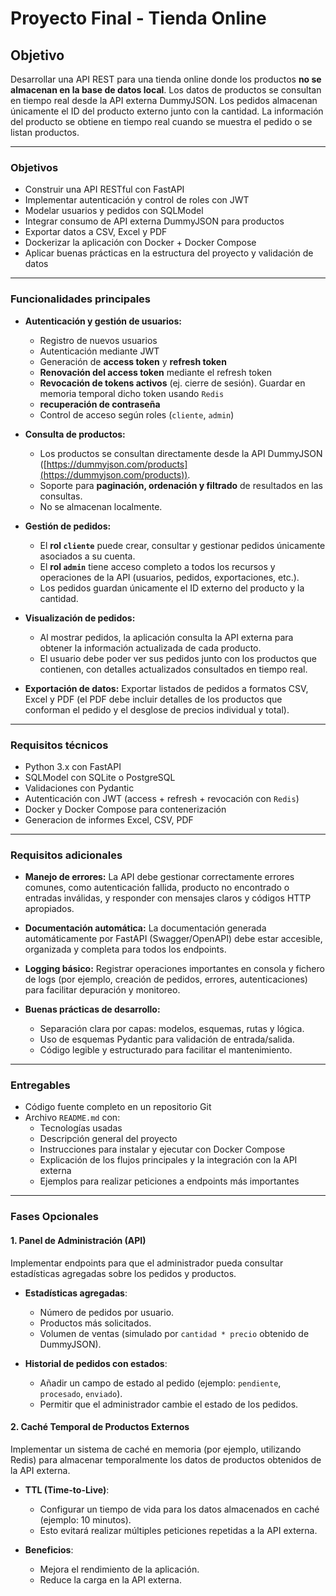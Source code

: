 # Proyecto Final - Tienda Online

## Objetivo

Desarrollar una API REST para una tienda online donde los productos **no se almacenan en la base de datos local**. Los datos de productos se consultan en tiempo real desde la API externa DummyJSON. Los pedidos almacenan únicamente el ID del producto externo junto con la cantidad. La información del producto se obtiene en tiempo real cuando se muestra el pedido o se listan productos.

---

### Objetivos

* Construir una API RESTful con FastAPI
* Implementar autenticación y control de roles con JWT
* Modelar usuarios y pedidos con SQLModel
* Integrar consumo de API externa DummyJSON para productos
* Exportar datos a CSV, Excel y PDF
* Dockerizar la aplicación con Docker + Docker Compose
* Aplicar buenas prácticas en la estructura del proyecto y validación de datos

---

### Funcionalidades principales

* **Autenticación y gestión de usuarios:**

  * Registro de nuevos usuarios
  * Autenticación mediante JWT
  * Generación de **access token** y **refresh token**
  * **Renovación del access token** mediante el refresh token
  * **Revocación de tokens activos** (ej. cierre de sesión). Guardar en memoria temporal dicho token usando `Redis`
  * **recuperación de contraseña** 
  * Control de acceso según roles (`cliente`, `admin`)

* **Consulta de productos:**

  * Los productos se consultan directamente desde la API DummyJSON ([https://dummyjson.com/products](https://dummyjson.com/products)).
  * Soporte para **paginación, ordenación y filtrado** de resultados en las consultas.
  * No se almacenan localmente.

* **Gestión de pedidos:**

  * El **rol `cliente`** puede crear, consultar y gestionar pedidos únicamente asociados a su cuenta.
  * El **rol `admin`** tiene acceso completo a todos los recursos y operaciones de la API (usuarios, pedidos, exportaciones, etc.).
  * Los pedidos guardan únicamente el ID externo del producto y la cantidad.

* **Visualización de pedidos:**

  * Al mostrar pedidos, la aplicación consulta la API externa para obtener la información actualizada de cada producto.
  * El usuario debe poder ver sus pedidos junto con los productos que contienen, con detalles actualizados consultados en tiempo real.

* **Exportación de datos:**
  Exportar listados de pedidos a formatos CSV, Excel y PDF (el PDF debe incluir detalles de los productos que conforman el pedido y el desglose de precios individual y total).

---

### Requisitos técnicos

* Python 3.x con FastAPI
* SQLModel con SQLite o PostgreSQL
* Validaciones con Pydantic
* Autenticación con JWT (access + refresh + revocación con `Redis`)
* Docker y Docker Compose para contenerización
* Generacion de informes Excel, CSV, PDF

---

### Requisitos adicionales

* **Manejo de errores:**
  La API debe gestionar correctamente errores comunes, como autenticación fallida, producto no encontrado o entradas inválidas, y responder con mensajes claros y códigos HTTP apropiados.

* **Documentación automática:**
  La documentación generada automáticamente por FastAPI (Swagger/OpenAPI) debe estar accesible, organizada y completa para todos los endpoints.

* **Logging básico:**
  Registrar operaciones importantes en consola y fichero de logs (por ejemplo, creación de pedidos, errores, autenticaciones) para facilitar depuración y monitoreo.

* **Buenas prácticas de desarrollo:**

  * Separación clara por capas: modelos, esquemas, rutas y lógica.
  * Uso de esquemas Pydantic para validación de entrada/salida.
  * Código legible y estructurado para facilitar el mantenimiento.

---

### Entregables

* Código fuente completo en un repositorio Git
* Archivo `README.md` con:
  * Tecnologías usadas
  * Descripción general del proyecto
  * Instrucciones para instalar y ejecutar con Docker Compose
  * Explicación de los flujos principales y la integración con la API externa
  * Ejemplos para realizar peticiones a endpoints más importantes

---

### Fases Opcionales

#### 1. Panel de Administración (API)
Implementar endpoints para que el administrador pueda consultar estadísticas agregadas sobre los pedidos y productos.

- **Estadísticas agregadas**:
  - Número de pedidos por usuario.
  - Productos más solicitados.
  - Volumen de ventas (simulado por `cantidad * precio` obtenido de DummyJSON).

- **Historial de pedidos con estados**:
  - Añadir un campo de estado al pedido (ejemplo: `pendiente`, `procesado`, `enviado`).
  - Permitir que el administrador cambie el estado de los pedidos.

#### 2. Caché Temporal de Productos Externos
Implementar un sistema de caché en memoria (por ejemplo, utilizando Redis) para almacenar temporalmente los datos de productos obtenidos de la API externa.

- **TTL (Time-to-Live)**:
  - Configurar un tiempo de vida para los datos almacenados en caché (ejemplo: 10 minutos).
  - Esto evitará realizar múltiples peticiones repetidas a la API externa.

- **Beneficios**:
  - Mejora el rendimiento de la aplicación.
  - Reduce la carga en la API externa.



